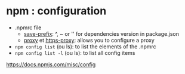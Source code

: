 # npm : configuration

* .npmrc file
    * [save-prefix](https://docs.npmjs.com/misc/config#save-prefix):  ^, ~ or '' for dependencies version in package.json
    * [proxy](https://docs.npmjs.com/misc/config#proxy) et [https-proxy](https://docs.npmjs.com/misc/config#https-proxy): allows you to configure a proxy
* `npm config list` (ou ls): to list the elements of the .npmrc
* `npm config list -l` (ou ls): to list all config items

https://docs.npmjs.com/misc/config
